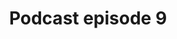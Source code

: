 ---
title: Podcast episode 9
slug: podcast-episode-9
summary: 'FesztiVálság'
id: szauna-szenatus-9
number: 8
# image: './teemupukki.jpg'
---